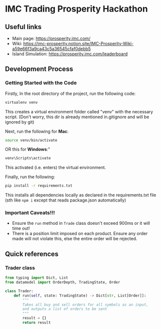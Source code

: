 # IMC Trading Prosperity Hackathon

## Useful links
- Main page: https://prosperity.imc.com/
- Wiki: https://imc-prosperity.notion.site/IMC-Prosperity-Wiki-a59e66f3a9ca43c5a36545cfaf0debb5
- Island Simulation: https://prosperity.imc.com/leaderboard

## Development Process
### Getting Started with the Code

Firstly, In the root directory of the project, run the following code:   
```bash
virtualenv venv
```
This creates a virtual environment folder called "venv" with the necessary script. (Don't worry, this dir is already mentioned in.gitignore and will be ignored by git)

Next, run the following for **Mac**:
```bash
source venv/bin/activate
```
OR this for **Windows**:"
```bash
venv\Scripts\activate
```
This activated (i.e. enters) the virtual environment.

Finally, run the following:
```bash
pip install -r requirements.txt
```
This installs all dependencies locally as declared in the requirements.txt file (sth like `npm i` except that reads package.json automatically)


### Important Caveats!!!
- Ensure the `run` method in `Trade` class doesn't exceed 900ms or it will time out!
- There is a position limit imposed on each product. Ensure any order made will not violate this, else the entire order will be rejected.

## Quick references
### Trader class
```py
from typing import Dict, List
from datamodel import OrderDepth, TradingState, Order

class Trader:
    def run(self, state: TradingState) -> Dict[str, List[Order]]:
		"""
		Takes all buy and sell orders for all symbols as an input,
		and outputs a list of orders to be sent
		"""
        result = {}
        return result
```
